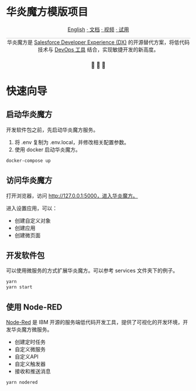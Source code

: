 华炎魔方模版项目
===

<p align="center">
<a href="./README_en.md">English</a>
<a href="https://www.steedos.cn/docs/"> · 文档</a>
<a href="https://www.steedos.cn/videos/"> · 视频</a>
<a href="https://demo.steedos.cn"> · 试用</a>
</p>


<p align="center" style="border-top: solid 1px #cccccc">
  华炎魔方是 <a href="https://developer.salesforce.com/developer-centers/developer-experience" target="_blank">Salesforce Developer Experience (DX)</a> 的开源替代方案，将低代码技术与 <a href="https://www.steedos.cn/docs/deploy/devops"> DevOps 工具</a> 结合，实现敏捷开发的新高度。 
</p>

<h3 align="center">
 🤖 🎨 🚀
</h3>


# 快速向导

## 启动华炎魔方

开发软件包之前，先启动华炎魔方服务。

1. 将 .env 复制为 .env.local，并修改相关配置参数。
2. 使用 docker 启动华炎魔方。

```bash
docker-compose up
```

## 访问华炎魔方

打开浏览器，访问 http://127.0.0.1:5000，进入华炎魔方。

进入设置应用，可以：
- 创建自定义对象
- 创建应用
- 创建微页面

## 开发软件包

可以使用微服务的方式扩展华炎魔方。可以参考 services 文件夹下的例子。

```bash
yarn
yarn start
```

## 使用 Node-RED

[Node-Red](https://nodered.org/) 是 IBM 开源的服务端低代码开发工具，提供了可视化的开发环境，开发华炎魔方微服务。

- 创建定时任务
- 自定义微服务
- 自定义API
- 自定义触发器
- 接收和推送消息

```bash
yarn nodered
```
